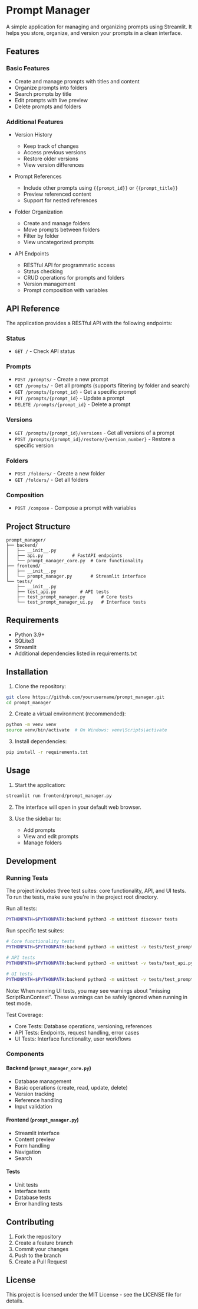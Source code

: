 # Prompt Manager

A simple application for managing and organizing prompts using Streamlit. It helps you store, organize, and version your prompts in a clean interface.

## Features

### Basic Features
- Create and manage prompts with titles and content
- Organize prompts into folders
- Search prompts by title
- Edit prompts with live preview
- Delete prompts and folders

### Additional Features
- Version History
  - Keep track of changes
  - Access previous versions
  - Restore older versions
  - View version differences

- Prompt References
  - Include other prompts using `{{prompt_id}}` or `{{prompt_title}}`
  - Preview referenced content
  - Support for nested references

- Folder Organization
  - Create and manage folders
  - Move prompts between folders
  - Filter by folder
  - View uncategorized prompts

- API Endpoints
  - RESTful API for programmatic access
  - Status checking
  - CRUD operations for prompts and folders
  - Version management
  - Prompt composition with variables

## API Reference

The application provides a RESTful API with the following endpoints:

### Status
- `GET /` - Check API status

### Prompts
- `POST /prompts/` - Create a new prompt
- `GET /prompts/` - Get all prompts (supports filtering by folder and search)
- `GET /prompts/{prompt_id}` - Get a specific prompt
- `PUT /prompts/{prompt_id}` - Update a prompt
- `DELETE /prompts/{prompt_id}` - Delete a prompt

### Versions
- `GET /prompts/{prompt_id}/versions` - Get all versions of a prompt
- `POST /prompts/{prompt_id}/restore/{version_number}` - Restore a specific version

### Folders
- `POST /folders/` - Create a new folder
- `GET /folders/` - Get all folders

### Composition
- `POST /compose` - Compose a prompt with variables

## Project Structure

```
prompt_manager/
├── backend/
│   ├── __init__.py
│   ├── api.py           # FastAPI endpoints
│   └── prompt_manager_core.py  # Core functionality
├── frontend/
│   ├── __init__.py
│   └── prompt_manager.py       # Streamlit interface
└── tests/
    ├── __init__.py
    ├── test_api.py         # API tests
    ├── test_prompt_manager.py      # Core tests
    └── test_prompt_manager_ui.py   # Interface tests
```

## Requirements

- Python 3.9+
- SQLite3
- Streamlit
- Additional dependencies listed in requirements.txt

## Installation

1. Clone the repository:
```bash
git clone https://github.com/yourusername/prompt_manager.git
cd prompt_manager
```

2. Create a virtual environment (recommended):
```bash
python -m venv venv
source venv/bin/activate  # On Windows: venv\Scripts\activate
```

3. Install dependencies:
```bash
pip install -r requirements.txt
```

## Usage

1. Start the application:
```bash
streamlit run frontend/prompt_manager.py
```

2. The interface will open in your default web browser.

3. Use the sidebar to:
   - Add prompts
   - View and edit prompts
   - Manage folders

## Development

### Running Tests

The project includes three test suites: core functionality, API, and UI tests. To run the tests, make sure you're in the project root directory.

Run all tests:
```bash
PYTHONPATH=$PYTHONPATH:backend python3 -m unittest discover tests
```

Run specific test suites:
```bash
# Core functionality tests
PYTHONPATH=$PYTHONPATH:backend python3 -m unittest -v tests/test_prompt_manager.py

# API tests
PYTHONPATH=$PYTHONPATH:backend python3 -m unittest -v tests/test_api.py

# UI tests
PYTHONPATH=$PYTHONPATH:backend python3 -m unittest -v tests/test_prompt_manager_ui.py
```

Note: When running UI tests, you may see warnings about "missing ScriptRunContext". These warnings can be safely ignored when running in test mode.

Test Coverage:
- Core Tests: Database operations, versioning, references
- API Tests: Endpoints, request handling, error cases
- UI Tests: Interface functionality, user workflows

### Components

#### Backend (`prompt_manager_core.py`)
- Database management
- Basic operations (create, read, update, delete)
- Version tracking
- Reference handling
- Input validation

#### Frontend (`prompt_manager.py`)
- Streamlit interface
- Content preview
- Form handling
- Navigation
- Search

#### Tests
- Unit tests
- Interface tests
- Database tests
- Error handling tests

## Contributing

1. Fork the repository
2. Create a feature branch
3. Commit your changes
4. Push to the branch
5. Create a Pull Request

## License

This project is licensed under the MIT License - see the LICENSE file for details. 